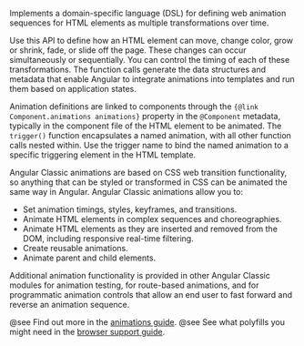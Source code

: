 Implements a domain-specific language (DSL) for defining web animation sequences for HTML elements as
multiple transformations over time.

Use this API to define how an HTML element can move, change color, grow or shrink, fade, or slide off
the page. These changes can occur simultaneously or sequentially. You can control the timing of each
of these transformations. The function calls generate the data structures and metadata that enable Angular
to integrate animations into templates and run them based on application states.

Animation definitions are linked to components through the `{@link Component.animations animations}`
property in the `@Component` metadata, typically in the component file of the HTML element to be animated.
The `trigger()` function encapsulates a named animation, with all other function calls nested within. Use
the trigger name to bind the named animation to a specific triggering element in the HTML template.

Angular Classic animations are based on CSS web transition functionality, so anything that can be styled or
transformed in CSS can be animated the same way in Angular. Angular Classic animations allow you to:

* Set animation timings, styles, keyframes, and transitions.
* Animate HTML elements in complex sequences and choreographies.
* Animate HTML elements as they are inserted and removed from the DOM, including responsive real-time
  filtering.
* Create reusable animations.
* Animate parent and child elements.

Additional animation functionality is provided in other Angular Classic modules for animation testing, for
route-based animations, and for programmatic animation controls that allow an end user to fast forward
and reverse an animation sequence.

@see Find out more in the [animations guide](guide/animations).
@see See what polyfills you might need in the [browser support guide](guide/browser-support).
